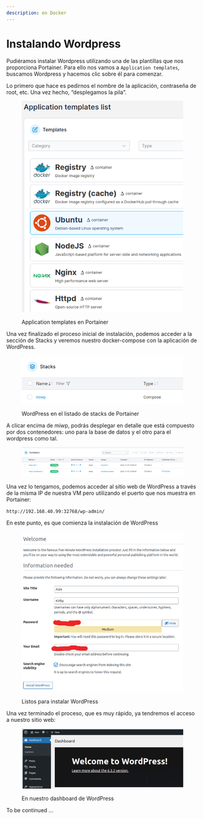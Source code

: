 ```yaml
---
description: en Docker
---
```


# Instalando Wordpress

Pudiéramos instalar Wordpress utilizando una de las plantillas que nos proporciona Portainer. Para ello nos vamos a `Application templates`, buscamos Wordpress y hacemos clic sobre él para comenzar.

Lo primero que hace es pedirnos el nombre de la aplicación, contraseña de root, etc. Una vez hecho, “desplegamos la pila”.

<figure><img src="../.gitbook/assets/image (1) (1) (1) (1) (1) (1) (1) (1) (1) (1) (1) (1) (1) (1) (1).png" alt=""><figcaption><p>Application templates en Portainer</p></figcaption></figure>



Una vez finalizado el proceso inicial de instalación, podemos acceder a la sección de Stacks y veremos nuestro docker-compose con la aplicación de WordPress.

<figure><img src="../.gitbook/assets/image (1) (1) (1) (1) (1) (1) (1) (1) (1) (1) (1) (1) (1) (1) (1) (1).png" alt=""><figcaption><p>WordPress en el listado de stacks de Portainer</p></figcaption></figure>

A clicar encima de miwp, podrás desplegar en detalle que está compuesto por dos contenedores: uno para la base de datos y el otro para el wordpress como tal.

<figure><img src="../.gitbook/assets/image (2) (1) (1) (1) (1) (1) (1) (1) (1) (1) (1) (1) (1).png" alt=""><figcaption></figcaption></figure>

Una vez lo tengamos, podemos acceder al sitio web de WordPress a través de la misma IP de nuestra VM pero utilizando el puerto que nos muestra en Portainer:

```
http://192.168.40.99:32768/wp-admin/
```

En este punto, es que comienza la instalación de WordPress

<figure><img src="../.gitbook/assets/image (4) (1) (1) (1) (1) (1) (1) (1) (1) (1).png" alt=""><figcaption><p>Listos para instalar WordPress</p></figcaption></figure>

Una vez terminado el proceso, que es muy rápido, ya tendremos el acceso a nuestro sitio web:

<figure><img src="../.gitbook/assets/image (5) (1) (1) (1) (1) (1) (1) (1) (1).png" alt=""><figcaption><p>En nuestro dashboard de WordPress</p></figcaption></figure>

To be continued ...
